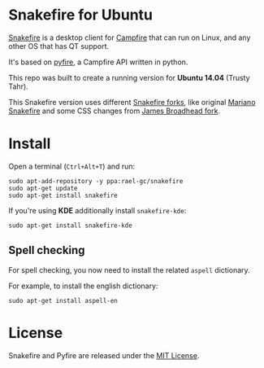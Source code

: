 Snakefire for Ubuntu
===================================

[Snakefire](http://snakefire.org) is a desktop client for [Campfire](https://campfirenow.com/) that can run on Linux, and any other OS that has QT support.

It's based on [pyfire](https://github.com/mariano/pyfire), a Campfire API written in python.

This repo was built to create a running version for **Ubuntu 14.04** (Trusty Tahr).

This Snakefire version uses different [Snakefire forks](https://github.com/mariano/snakefire/network), like original [Mariano Snakefire](https://github.com/mariano/snakefire) and some CSS changes from [James Broadhead fork](https://github.com/jamesbroadhead/snakefire).


# Install

Open a terminal (`Ctrl+Alt+T`) and run:

```term
sudo apt-add-repository -y ppa:rael-gc/snakefire
sudo apt-get update
sudo apt-get install snakefire
```

If you're using **KDE** additionally install `snakefire-kde`:

```
sudo apt-get install snakefire-kde
```

## Spell checking

For spell checking, you now need to install the related `aspell` dictionary. 

For example, to install the english dictionary:

```term
sudo apt-get install aspell-en
```

# License

Snakefire and Pyfire are released under the [MIT License](LICENSE).
